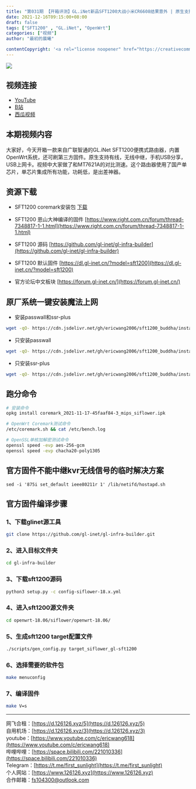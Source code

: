 ```yaml
---
title: "第031期 【开箱评测】GL.iNet新品SFT1200大战小米CR6608结果意外 | 原生支持手机热点分享 USB上网模块 轻量NAS| 小巧便携OpenWrt系统"
date: 2021-12-16T09:15:00+08:00
draft: false
tags: ["SFT1200" , "GL.iNet", "OpenWrt"]
categories: ["视频"]
author: "最初的晨曦"

contentCopyright: '<a rel="license noopener" href="https://creativecommons.org/licenses/by-nc-sa/4.0/deed.zh" target="_blank">本文章采用 CC BY-NC-SA 4.0 许可协议</a>'
---
```


![](../../images/031/0.jpg)
	
## 视频连接
- [YouTube](https://www.youtube.com/watch?v=8y_ey90Tvw0)
- [B站](https://www.bilibili.com/video/BV1vr4y1D7AK/)
- [西瓜视频](https://www.ixigua.com/7042124826068124167)

## 本期视频内容

大家好，今天开箱一款来自广联智通的GL.iNet SFT1200便携式路由器，内置OpenWrt系统，还可刷第三方固件。原生支持有线，无线中继，手机USB分享，USB上网卡。视频中大家做了和MT7621A的对比测速。这个路由器使用了国产单芯片，单芯片集成所有功能，功耗低，是出差神器。

## 资源下载

- SFT1200 coremark安装包
[下载](../../images/031/coremark_2021-11-17-45faaf84-3_mips_siflower.ipk)

- SFT1200 恩山大神编译的固件
[https://www.right.com.cn/forum/thread-7348817-1-1.html](https://www.right.com.cn/forum/thread-7348817-1-1.html)

- SFT1200 源码 [https://github.com/gl-inet/gl-infra-builder](https://github.com/gl-inet/gl-infra-builder)
- SFT1200 默认固件 [https://dl.gl-inet.cn/?model=sft1200](https://dl.gl-inet.cn/?model=sft1200)
- 官方论坛中文板块 [https://forum.gl-inet.cn/](https://forum.gl-inet.cn/)

## 原厂系统一键安装魔法上网

- 安装passwall和ssr-plus

```bash
wget -qO- https://cdn.jsdelivr.net/gh/ericwang2006/sft1200_buddha/install.sh | sh
```

- 只安装passwall

```bash
wget -qO- https://cdn.jsdelivr.net/gh/ericwang2006/sft1200_buddha/install.sh | sh -s passwall
```

- 只安装ssr-plus

```bash
wget -qO- https://cdn.jsdelivr.net/gh/ericwang2006/sft1200_buddha/install.sh | sh -s ssr-plus
```

## 跑分命令

```bash
# 安装命令
opkg install coremark_2021-11-17-45faaf84-3_mips_siflower.ipk

# OpenWrt Coremark测试命令
/etc/coremark.sh && cat /etc/bench.log

# OpenSSL单核加解密测试命令
openssl speed -evp aes-256-gcm
openssl speed -evp chacha20-poly1305
```

## 官方固件不能中继kvr无线信号的临时解决方案

```
sed -i '875i set_default ieee80211r 1' /lib/netifd/hostapd.sh
```

## 官方固件编译步骤

### 1、下载glinet源工具

```bash
git clone https://github.com/gl-inet/gl-infra-builder.git
```

### 2、进入目标文件夹

```bash
cd gl-infra-builder
```

### 3、下载sft1200源码

```bash
python3 setup.py -c config-siflower-18.x.yml
```

### 4、进入sft1200源文件夹

```bash
cd openwrt-18.06/siflower/openwrt-18.06/
```

### 5、生成sft1200 target配置文件

```bash
./scripts/gen_config.py target_siflower_gl-sft1200
```

### 6、选择需要的软件包

```bash
make menuconfig
```

### 7、编译固件

```bash
make V=s
```


---

网飞合租：[https://d.126126.xyz/5](https://d.126126.xyz/5)  
自用机场：[https://d.126126.xyz/3](https://d.126126.xyz/3)  
youtube：[https://www.youtube.com/c/ericwang618](https://www.youtube.com/c/ericwang618)  
哔哩哔哩：[https://space.bilibili.com/221010336](https://space.bilibili.com/221010336)  
Telegram：[https://t.me/first_sunlight](https://t.me/first_sunlight)  
个人网站：[https://www.126126.xyz](https://www.126126.xyz)  
合作邮箱：fs104300@outlook.com